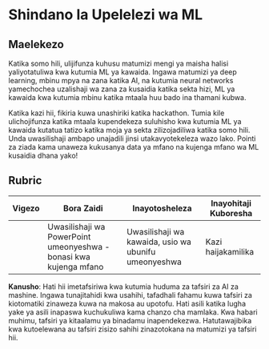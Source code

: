 # Shindano la Upelelezi wa ML

## Maelekezo

Katika somo hili, ulijifunza kuhusu matumizi mengi ya maisha halisi yaliyotatuliwa kwa kutumia ML ya kawaida. Ingawa matumizi ya deep learning, mbinu mpya na zana katika AI, na kutumia neural networks yamechochea uzalishaji wa zana za kusaidia katika sekta hizi, ML ya kawaida kwa kutumia mbinu katika mtaala huu bado ina thamani kubwa.

Katika kazi hii, fikiria kuwa unashiriki katika hackathon. Tumia kile ulichojifunza katika mtaala kupendekeza suluhisho kwa kutumia ML ya kawaida kutatua tatizo katika moja ya sekta zilizojadiliwa katika somo hili. Unda uwasilishaji ambapo unajadili jinsi utakavyotekeleza wazo lako. Pointi za ziada kama unaweza kukusanya data ya mfano na kujenga mfano wa ML kusaidia dhana yako!

## Rubric

| Vigezo   | Bora Zaidi                                                         | Inayotosheleza                                  | Inayohitaji Kuboresha |
| -------- | ------------------------------------------------------------------ | ----------------------------------------------- | --------------------- |
|          | Uwasilishaji wa PowerPoint umeonyeshwa - bonasi kwa kujenga mfano  | Uwasilishaji wa kawaida, usio wa ubunifu umeonyeshwa | Kazi haijakamilika    |

**Kanusho**:
Hati hii imetafsiriwa kwa kutumia huduma za tafsiri za AI za mashine. Ingawa tunajitahidi kwa usahihi, tafadhali fahamu kuwa tafsiri za kiotomatiki zinaweza kuwa na makosa au upotofu. Hati asili katika lugha yake ya asili inapaswa kuchukuliwa kama chanzo cha mamlaka. Kwa habari muhimu, tafsiri ya kitaalamu ya binadamu inapendekezwa. Hatutawajibika kwa kutoelewana au tafsiri zisizo sahihi zinazotokana na matumizi ya tafsiri hii.